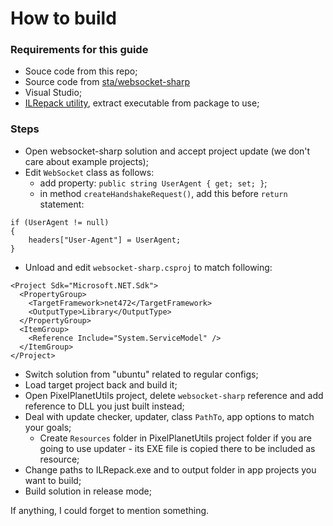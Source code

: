 # How to build

### Requirements for this guide
- Souce code from this repo;
- Source code from [sta/websocket-sharp](https://github.com/sta/websocket-sharp)
- Visual Studio;
- [ILRepack utility](https://www.nuget.org/packages/ILRepack/), extract executable from package to use;

### Steps
- Open websocket-sharp solution and accept project update (we don't care about example projects);
- Edit `WebSocket` class as follows:
  - add property: `public string UserAgent { get; set; }`;
  - in method `createHandshakeRequest()`, add this before `return` statement:
```
if (UserAgent != null)
{
    headers["User-Agent"] = UserAgent;
}
```
- Unload and edit `websocket-sharp.csproj` to match following:
```
<Project Sdk="Microsoft.NET.Sdk">
  <PropertyGroup>
    <TargetFramework>net472</TargetFramework>
    <OutputType>Library</OutputType>
  </PropertyGroup>
  <ItemGroup>
    <Reference Include="System.ServiceModel" />
  </ItemGroup>
</Project>
```
- Switch solution from "ubuntu" related to regular configs;
- Load target project back and build it;
- Open PixelPlanetUtils project, delete `websocket-sharp` reference and add reference to DLL you just built instead;
- Deal with update checker, updater, class `PathTo`, app options to match your goals;
  - Create `Resources` folder in PixelPlanetUtils project folder if you are going to use updater - its EXE file is copied there to be included as resource;
- Change paths to ILRepack.exe and to output folder in app projects you want to build;
- Build solution in release mode;

If anything, I could forget to mention something.
